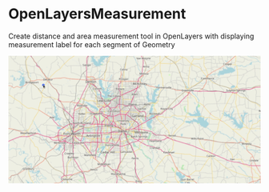 # OpenLayersMeasurement
Create distance and area measurement tool in OpenLayers with displaying measurement label for each segment of Geometry

![Dynamic Measurement](OpenLayersDynamicMeasurement.gif)
